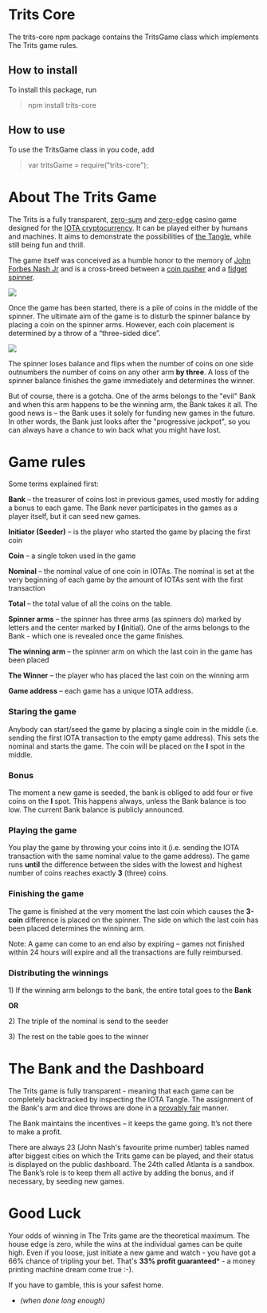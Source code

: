 # Trits Core

The trits-core npm package contains the TritsGame class which implements The Trits game rules.


## How to install

To install this package, run

> npm install trits-core

## How to use

To use the TritsGame class in you code, add

> var tritsGame = require("trits-core");

About The Trits Game
====================

The Trits is a fully transparent, <a href="https://en.wikipedia.org/wiki/Zero-sum_game" target="_blank">zero-sum</a> and  <a href="https://cs.wikipedia.org/wiki/House_Edge" target="_blank">zero-edge</a> casino game designed for the <a href="https://iota.org/" target="_blank">IOTA cryptocurrency</a>. It can be played either by humans and machines. It aims to demonstrate the possibilities of <a href="http://tangle.glumb.de/" target="_blank">the Tangle</a>, while still being fun and thrill.

The game itself was conceived as a humble honor to the memory of <a href="https://www.youtube.com/watch?v=oM1SflhJDoc" target="_blank">John Forbes Nash Jr</a> and is a cross-breed between a <a href="https://en.wikipedia.org/wiki/Medal_game#Pusher_gamex_type" target="_blank">coin pusher</a> and a <a href="https://en.wikipedia.org/wiki/Fidget_spinner" target="_blank">fidget spinner</a>.

<a href = "https://ia601506.us.archive.org/32/items/example_20171018/example.png"><img src="https://archive.org/download/spinner_middle/spinner_middle.png"/></a>


Once the game has been started, there is a pile of coins in the middle of the spinner. The ultimate aim of the game is to disturb the spinner balance by placing a coin on the spinner arms. However, each coin placement is determined by a throw of a “three-sided dice”.

<img src="https://archive.org/download/trits_logo_middle/trits_logo_middle.png"/>

The spinner loses balance and flips when the number of coins on one side outnumbers the number of coins on any other arm **by three**. A loss of the spinner balance finishes the game immediately and determines the winner. 

But of course, there is a gotcha. One of the arms belongs to the "evil" Bank and when this arm happens to be the winning arm, the Bank takes it all. The good news is – the Bank uses it solely for funding new games in the future. In other words, the Bank just looks after the "progressive jackpot", so you can always have a chance to win back what you might have lost.

Game rules
==========

Some terms explained first:

**Bank** – the treasurer of coins lost in previous games, used mostly for adding a bonus to each game. The Bank never participates in the games as a player itself, but it can seed new games.

**Initiator (Seeder)** – is the player who started the game by placing the first coin

**Coin** – a single token used in the game

**Nominal** – the nominal value of one coin in IOTAs. The nominal is set at the very beginning of each game by the amount of IOTAs sent with the first transaction

**Total** – the total value of all the coins on the table.

**Spinner arms** – the spinner has three arms (as spinners do) marked by letters and the center marked by **I (i**nitial). One of the arms belongs to the Bank - which one is revealed once the game finishes. 

**The winning arm** – the spinner arm on which the last coin in the game has been placed

**The Winner** – the player who has placed the last coin on the winning arm

**Game address** – each game has a unique IOTA address.

### Staring the game

Anybody can start/seed the game by placing a single coin in the middle (i.e. sending the first IOTA transaction to the empty game address). This sets the nominal and starts the game. The coin will be placed on the **I** spot in the middle.

### Bonus

The moment a new game is seeded, the bank is obliged to add four or five coins on the **I** spot. This happens always, unless the Bank balance is too low. The current Bank balance is publicly announced.

### Playing the game

You play the game by throwing your coins into it (i.e. sending the IOTA transaction with the same nominal value to the game address). The game runs **until** the difference between the sides with the lowest and highest number of coins reaches exactly **3** (three) coins.

### Finishing the game

The game is finished at the very moment the last coin which causes the **3-coin** difference is placed on the spinner. The side on which the last coin has been placed determines the winning arm.

Note: A game can come to an end also by expiring – games not finished within 24 hours will expire and all the transactions are fully reimbursed.

### Distributing the winnings

1\) If the winning arm belongs to the bank, the entire total goes to the **Bank**

**OR**

2\) The triple of the nominal is send to the seeder

3\) The rest on the table goes to the winner

The Bank and the Dashboard
==========================

The Trits game is fully transparent - meaning that each game can be completely backtracked by inspecting the IOTA Tangle. The assignment of the Bank's arm and dice throws are done in a <a href="https://en.wikipedia.org/wiki/Provably_fair">provably fair</a> manner.

The Bank maintains the incentives – it keeps the game going. It’s not there to make a profit.

There are always 23 (John Nash's favourite prime number) tables named after biggest cities on which the Trits game can be played, and their status is displayed on the public dashboard. The 24th called Atlanta is a sandbox. The Bank’s role is to keep them all active by adding the bonus, and if necessary, by seeding new games.

Good Luck
=======

Your odds of winning in The Trits game are the theoretical maximum. The house edge is zero, while the wins at the individual games can be quite high. Even if you loose, just initiate a new game and watch - you have got a 66% chance of tripling your bet. That's **33% profit guaranteed***  - a money printing machine dream come true :-). 

If you have to gamble, this is your safest home.

* *(when done long enough)* 



